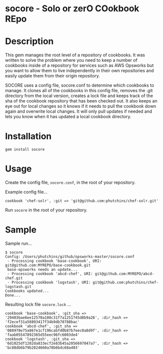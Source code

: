 socore - Solo or zerO COokbook REpo
======

Description
===========

This gem manages the root level of a repository of cookbooks. It was written to solve the problem where you need to keep a number of cookbooks inside of a repository for services such as AWS Opsworks but you want to allow them to live independently in their own repositories and easily update them from their origin repository.

SOCORE uses a config file, socore.conf to determine which cookbooks to manage. It clones all of the cookbooks in this config file, removes the .git directory from the local version, creates a lock file and keeps track of the sha of the cookbook repository that has been checked out. It also keeps an eye out for local changes so it knows if it needs to pull the cookbook down again and overwrite local changes. It will only pull updates if needed and lets you know when it has updated a local cookbook directory.

Installation
============

```
gem install socore
```

Usage
=====

Create the config file, `socore.conf`, in the root of your repository.

Example config file...

```
cookbook 'chef-solr', :git => 'git@github.com:phutchins/chef-solr.git'
```

Run `socore` in the root of your repository.

Sample
======

Sample run...
```
$ socore
Config: /Users/phutchins/github/opsworks-master/socore.conf
 - Processing cookbook 'base-cookbook', URI: git@github.com:MYREPO/base-cookbook.git
 base-opsworks needs an update...
 - Processing cookbook 'abcd-chef', URI: git@github.com:MYREPO/abcd-chef.git
 - Processing cookbook 'logstash', URI: git@github.com:phutchins/chef-logstash.git
Cookbooks updated...
Done...
```

Resulting lock file `socore.lock` ...
```
cookbook 'base-cookbook', :git_sha => '29403bae6ee12570a108c31f7a1251745d8b9a26', :dir_hash => 'f2ecef31a58893417f34b9db78788bac'
cookbook 'abcd-chef', :git_sha => '088978e75a867e1cf196cabfd0b87b7eec0a8d9f', :dir_hash => 'faab05547892365d55eec96fc6003de4'
cookbook 'logstash', :git_sha => '6d1025df1202da833ecf2e83b45a2056697047a7', :dir_hash => 'bc88db6b79b2824660a78b6bdc68a403'
```
